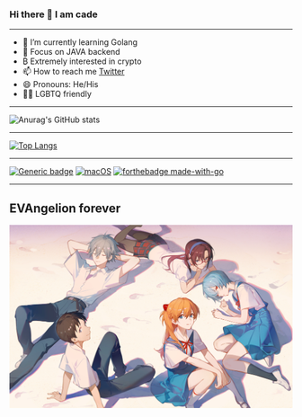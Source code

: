 ### Hi there 👋 I am **cade**
***

- 🌱 I’m currently learning Golang
- 💬 Focus on JAVA backend
- ₿ Extremely interested in crypto 
- 📫 How to reach me [Twitter](https://twitter.com/yu83612457) 
- 😄 Pronouns: He/His
- 🏳️‍🌈 LGBTQ friendly
***

![Anurag's GitHub stats](https://github-readme-stats.vercel.app/api?username=CadeYu&count_private=true&show_icons=true&theme=radical)
***

[![Top Langs](https://github-readme-stats.vercel.app/api/top-langs/?username=anuraghazra)](https://github.com/anuraghazra/github-readme-stats)

***
 [![Generic badge](https://img.shields.io/badge/<SUBJECT>-<STATUS>-<COLOR>.svg)](https://shields.io/)
 [![macOS](https://svgshare.com/i/ZjP.svg)](https://svgshare.com/i/ZjP.svg)
 [![forthebadge made-with-go](http://ForTheBadge.com/images/badges/made-with-go.svg)](https://go.dev/)
***

## EVAngelion forever

![info](https://github.com/CadeYu/CadeYu/blob/main/pic/94219701_p0_master1200.jpg)
